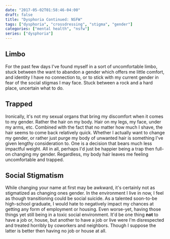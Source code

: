 ```yaml
---
date: "2017-05-02T01:58:46-04:00"
draft: false
title: "Dysphoria Continued: NSFW"
tags: ["dysphoria", "crossdressing", "stigma", "gender"]
categories: ["mental health", "nsfw"]
series: ["dysphoria"]
---
```


## Limbo

For the past few days I've found myself in a sort of uncomfortable limbo, stuck
between the want to abandon a gender which offers me little comfort, and
identity I have no connection to, or to stick with my current gender in fear of
the social stigmas I may face. Stuck between a rock and a hard place, uncertain
what to do.

## Trapped

Ironically, it's not my sexual organs that bring my discomfort when it comes to
my gender. Rather the hair on my body. Hair on my legs, my face, under my arms,
etc. Combined with the fact that no matter how much I shave, the hair seems to
come back relatively quick. Whether I actually want to change my gender, or
rather just purge my body of unwanted hair is something I've given lengthy
consideration to. One is a decision that bears much less impactful weight. All
in all, perhaps I'd just be happier being a trap then full-on changing my
gender. Regardless, my body hair leaves me feeling uncomfortable and trapped.

## Social Stigmatism

While changing your name at first may be awkward, it's certainly not as
stigmatized as changing ones gender. In the environment I live in now, I feel
as though transitioning could be social suicide. As a talented soon-to-be
high-school graduate, I would hate to negatively impact my chances at getting
any form of employment or housing. Even worse-yet, having those things yet still
being in a toxic social environment. It'd be one thing **not** to have a job or,
house, but another to have a job or live were I'm disrespected and treated
horribly by coworkers and neighbors. Though I suppose the latter is better then
having no job or house at all.
